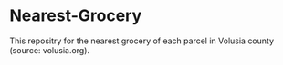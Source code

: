 # Nearest-Grocery
This repositry for the nearest grocery of each parcel in Volusia county (source: volusia.org).
